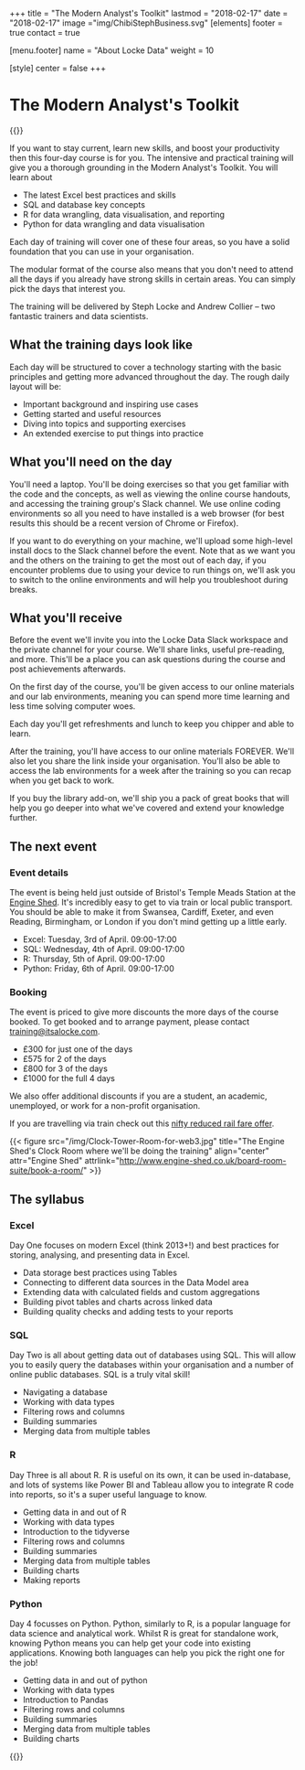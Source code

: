 +++
title = "The Modern Analyst's Toolkit"
lastmod = "2018-02-17"
date = "2018-02-17"
image ="img/ChibiStephBusiness.svg"
[elements]
  footer = true
  contact = true

[menu.footer]
  name = "About Locke Data"
  weight = 10


[style]
  center = false
+++
# The Modern Analyst's Toolkit

{{<btn href="mailto://training@itsalocke.com" msg="Book now">}}

If you want to stay current, learn new skills, and boost your productivity then this four-day course is for you. The intensive and practical training will give you a thorough grounding in the Modern Analyst's Toolkit. You will learn about

- The latest Excel best practices and skills
- SQL and database key concepts
- R for data wrangling, data visualisation, and reporting
- Python for data wrangling and data visualisation

Each day of training will cover one of these four areas, so you have a solid foundation that you can use in your organisation.

The modular format of the course also means that you don't need to attend all the days if you already have strong skills in certain areas. You can simply pick the days that interest you.

The training will be delivered by Steph Locke and Andrew Collier – two fantastic trainers and data scientists.


## What the training days look like

Each day will be structured to cover a technology starting with the basic principles and getting more advanced throughout the day. The rough daily layout will be:

- Important background and inspiring use cases
- Getting started and useful resources
- Diving into topics and supporting exercises
- An extended exercise to put things into practice

## What you'll need on the day

You'll need a laptop. You'll be doing exercises so that you get familiar with the code and the concepts, as well as viewing the online course handouts, and accessing the training group's Slack channel. We use online coding environments so all you need to have installed is a web browser (for best results this should be a recent version of Chrome or Firefox).

If you want to do everything on your machine, we'll upload some high-level install docs to the Slack channel before the event. Note that as we want you and the others on the training to get the most out of each day, if you encounter problems due to using your device to run things on, we'll ask you to switch to the online environments and will help you troubleshoot during breaks.

## What you'll receive

Before the event we'll invite you into the Locke Data Slack workspace and the private channel for your course. We'll share links, useful pre-reading, and more. This'll be a place you can ask questions during the course and post achievements afterwards.

On the first day of the course, you'll be given access to our online materials and our lab environments, meaning you can spend more time learning and less time solving computer woes.

Each day you'll get refreshments and lunch to keep you chipper and able to learn.

After the training, you'll have access to our online materials FOREVER. We'll also let you share the link inside your organisation. You'll also be able to access the lab environments for a week after the training so you can recap when you get back to work.

If you buy the library add-on, we'll ship you a pack of great books that will help you go deeper into what we've covered and extend your knowledge further.




## The next event
 <div class="row">


<div class="col-lg-6"> 
<h3>Event details</h3>
<p> The event is being held just outside of Bristol's Temple Meads Station at the <a href="http://www.engine-shed.co.uk/">Engine Shed</a>. It's incredibly easy to get to via train or local public transport. You should be able to make it from Swansea, Cardiff, Exeter, and even Reading, Birmingham, or London if you don't mind getting up a little early. </p>
<ul>
<li> Excel: Tuesday, 3rd of April. 09:00-17:00
</li><li> SQL: Wednesday, 4th of April. 09:00-17:00
</li><li> R: Thursday, 5th of April. 09:00-17:00
</li><li> Python: Friday, 6th of April. 09:00-17:00
</li></ul>


</div>
<div class="col-lg-6"> 
<h3>Booking</h3>
<p> The event is priced to give more discounts the more days of the course booked. To get booked and to arrange payment, please contact <a href="mailto://training@itsalocke.com"> training@itsalocke.com</a>. 
<ul><li> £300 for just one of the days
</li><li> £575 for 2 of the days
</li><li> £800 for 3 of the days
</li><li> £1000 for the full 4 days
</li></ul>

<p>We also offer additional discounts if you are a student, an academic, unemployed, or work for a non-profit organisation. </p>
	

<p>If you are travelling via train check out this <a href="https://visitbristol.co.uk/conferences/help-and-advice/travel-by-train">nifty reduced rail fare offer</a>.</p>

</div>
</div>

{{< figure src="/img/Clock-Tower-Room-for-web3.jpg" title="The Engine Shed's Clock Room where we'll be doing the training" align="center" attr="Engine Shed" attrlink="http://www.engine-shed.co.uk/board-room-suite/book-a-room/" >}}
## The syllabus
 <div class="row">


<div class="col-lg-6"> 
<h3> Excel</h3>

<p>Day One focuses on modern Excel (think 2013+!) and best practices for storing, analysing, and presenting data in Excel.</p>
<ul>
<li> Data storage best practices using Tables
</li><li> Connecting to different data sources in the Data Model area
</li><li> Extending data with calculated fields and custom aggregations
</li><li> Building pivot tables and charts across linked data
</li><li> Building quality checks and adding tests to your reports
</li></ul>
</div>
<div class="col-lg-6"> 
<h3>SQL</h3>

<p>Day Two is all about getting data out of databases using SQL. This will allow you to easily query the databases within your organisation and a number of online public databases. SQL is a truly vital skill!</p>
<ul>
<li> Navigating a database
</li><li> Working with data types
</li><li> Filtering rows and columns
</li><li> Building summaries
</li><li> Merging data from multiple tables
</li>
</ul>
</div>
</div>

 <div class="row">


<div class="col-lg-6"> 
<h3>R</h3>

<p>Day Three is all about R. R is useful on its own, it can be used in-database, and lots of systems like Power BI and Tableau allow you to integrate R code into reports, so it's a super useful language to know.</p>

<ul>
<li> Getting data in and out of R
</li><li> Working with data types
</li><li> Introduction to the tidyverse
</li><li> Filtering rows and columns
</li><li> Building summaries
</li><li> Merging data from multiple tables
</li><li> Building charts
</li><li> Making reports</li>
</ul>
</div>
<div class="col-lg-6"> 

<h3> Python</h3>
<p>Day 4 focusses on Python. Python, similarly to R, is a popular language for data science and analytical work. Whilst R is great for standalone work, knowing Python means you can help get your code into existing applications. Knowing both languages can help you pick the right one for the job!</p>

<ul>
<li> Getting data in and out of python
</li><li> Working with data types
</li><li> Introduction to Pandas
</li><li> Filtering rows and columns
</li><li> Building summaries
</li><li> Merging data from multiple tables
</li><li> Building charts</li>
</ul>
</div>
</div>



{{<btn href="mailto://training@itsalocke.com" msg="Book now">}}


